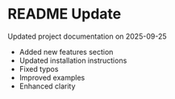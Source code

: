 # README Update

Updated project documentation on 2025-09-25

- Added new features section
- Updated installation instructions
- Fixed typos
- Improved examples
- Enhanced clarity